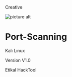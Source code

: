  Creative


![picture alt]( https://media.giphy.com/media/HoIrPgqTBiB2XvVEf7/giphy.gif "Title is optional")



# Port-Scanning
Kalı Lınux


Version V1.0

Etikal HackTool
